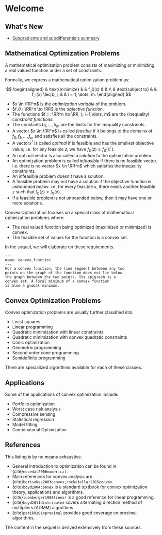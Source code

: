 # Welcome


## What's New

* [Subgradients and subdifferentials summary](sec:subgradients:summary)

## Mathematical Optimization Problems

A mathematical optimization problem consists of maximizing
or minimizing a real valued function under a set of constraints.


Formally, we express a mathematical optimization problem as:

$$
\begin{aligned}
  & \text{minimize}  & &  f_0(x) & & \\
  & \text{subject to} & & f_i(x) \leq b_i, & & i = 1, \dots, m.
\end{aligned}
$$

* $x \in \RR^n$ is the *optimization variable* of the problem.
* $f_0 : \RR^n \to \RR$ is the *objective function*.
* The functions $f_i : \RR^n \to \RR, \; i=1,\dots, m$ are the
  (inequality) *constraint functions*.
* The constants $b_1, \dots, b_m$ are the limits for the 
  inequality constraints.
* A vector $x \in \RR^n$ is called *feasible* if it belongs to
  the domains of $f_0, f_1, \dots, f_m$ and satisfies all the
  constraints. 
* A vector$x^{\dag}$ is called *optimal* if is feasible and has
  the smallest objective value; i.e. for any feasible $z$, 
  we have $f_0(z)\geq f_0(x^{\dag})$. 
* An optimal vector is also called a *solution* to the 
  optimization problem.
* An optimization problem is called *infeasible* if there
  is no feasible vector. i.e. there is no vector $x \in \RR^n$
  which satisfies the inequality constraints.
* An infeasible problem doesn't have a solution.
* A feasible problem may not have a solution if the objective
  function is *unbounded below*. i.e. for every feasible $x$, 
  there exists another feasible $z$ such that $f_0(z) < f_0(x)$.
* If a feasible problem is not unbounded below, then it may have
  one or more solutions.

Convex Optimization focuses on a special class of mathematical 
optimization problems where:

* The real valued function being optimized (maximized or minimized)
  is convex.
* The feasible set of values for the function is a convex set.

In the sequel, we will elaborate on these requirements.


```{figure} images/convex_function.png
---
name: convex_function
---
For a convex function, the line segment between any two
points on the graph of the function does not lie below
the graph between the two points. Its epigraph is a 
convex set. A local minimum of a convex function 
is also a global minimum.
``` 

## Convex Optimization Problems

Convex optimization problems are usually further classified into

* Least squares
* Linear programming
* Quadratic minimization with linear constraints
* Quadratic minimization with convex quadratic constraints
* Conic optimization
* Geometric programming
* Second order cone programming 
* Semidefinite programming 

There are specialized algorithms available for each of these
classes.

## Applications

Some of the applications of convex optimization include:

* Portfolio optimization
* Worst case risk analysis
* Compressive sensing
* Statistical regression
* Model fitting
* Combinatorial Optimization



## References

This listing is by no means exhaustive. 

* General introduction to optimization can be found in
  {cite}`nocedal2006numerical`.
* Main references for convex analysis are 
  {cite}`bertsekas2003convex,rockafellar2015convex`.
* {cite}`boyd2004convex` is a standard textbook for 
  convex optimization theory, applications and algorithms.
* {cite}`luenberger1984linear` is a good reference for linear
  programming.
* {cite}`boyd2011distributed` covers alternating direction 
  method of multipliers (ADMM) algorithms.
* {cite}`parikh2014proximal` provides good coverage on 
  proximal algorithms.


The content in the sequel is derived extensively from 
these sources.

